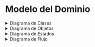 # Modelo del Dominio


<details>
<summary>Diagrama de Clases</summary>

  | Paso                                                                  |                         Detalle                         |
| --------------------------------------------------------------------- | :-----------------------------------------------------: |
| 1. Listar las clases conceptuales candidatas.                         | trabajadores, lector de huellas, fichaje, contrato, informe, horario, normas |
| 2. Representarlas en el modelo de dominio de partida.                 |          ![](/imagenes/modelosUML/modeloDelDominio/diagramaClases/mdd001.svg)           |
| 3. Añadir las asociaciones necesarias para registrar las relaciones.  |          ![](/imagenes/modelosUML/modeloDelDominio/diagramaClases/mdd002.svg)           |
| 4. Añadir los atributos que satisfagan los requisitos de información. |          ![](/imagenes/modelosUML/modeloDelDominio/diagramaClases/mdd003.svg)           |
| 5. Añadir relación de normas para fichar definidas por el horario.    |          ![](/imagenes/modelosUML/modeloDelDominio/mdd004.svg)           |

</details>

<details>
<summary>Diagrama de Objetos</summary>

  - Elemento 1
- Elemento 2
- Elemento 3

</details>

<details>
<summary>Diagrama de Estados</summary>

  - Elemento 1
  - Elemento 2
  - Elemento 3

</details>

<details>
<summary>Diagrama de Flujo</summary>
- Elemento 1
- Elemento 2
- Elemento 3
</details>
